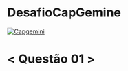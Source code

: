 # DesafioCapGemine

[![Capgemini](https://user-images.githubusercontent.com/83569102/154752661-6d50b0fe-cc5f-490e-8c13-1808db911db9.png)](https://capgemini.proway.com.br/)

# < Questão 01 >



